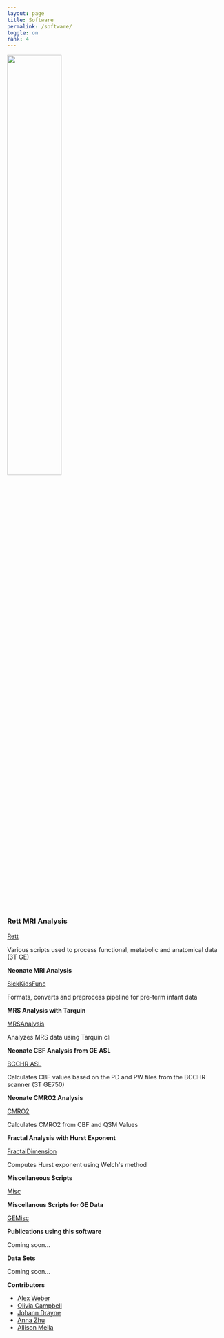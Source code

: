 ```yaml
---
layout: page
title: Software
permalink: /software/
toggle: on
rank: 4
---
```


<div style="margin-bottom: 50px;">
    <img class="float-right" width="50%" src="{{ 'projects/wordcloud_2025.png' | prepend: site.images_dir | prepend: site.baseurl }}" />
</div>

### Rett MRI Analysis

[Rett](https://github.com/WeberLab/Rett)

Various scripts used to process functional, metabolic and anatomical data (3T GE)

**Neonate MRI Analysis**

[SickKidsFunc](https://github.com/WeberLab/SickKidsFunc)

Formats, converts and preprocess pipeline for pre-term infant data

**MRS Analysis with Tarquin**

[MRSAnalysis](https://github.com/WeberLab/MRSAnalysis)

Analyzes MRS data using Tarquin cli

**Neonate CBF Analysis from GE ASL**

[BCCHR ASL](https://github.com/WeberLab/BCCHR_ASL)

Calculates CBF values based on the PD and PW files from the BCCHR scanner (3T GE750)

**Neonate CMRO2 Analysis**

[CMRO2](https://github.com/WeberLab/CMRO2)

Calculates CMRO2 from CBF and QSM Values

**Fractal Analysis with Hurst Exponent**

[FractalDimension](https://github.com/WeberLab/FractalDimension)

Computes Hurst exponent using Welch's method

**Miscellaneous Scripts**

[Misc](https://github.com/WeberLab/Misc)

**Miscellanous Scripts for GE Data**

[GEMisc](https://github.com/WeberLab/GEMisc)

**Publications using this software**

Coming soon...

**Data Sets**

Coming soon...

**Contributors**

* [Alex Weber](https://github.com/weberam2)
* [Olivia Campbell](https://github.com/oliviacampbell1)
* [Johann Drayne](https://github.com/johann997)
* [Anna Zhu](https://github.com/acszhu)
* [Allison Mella](https://github.com/aemella)
